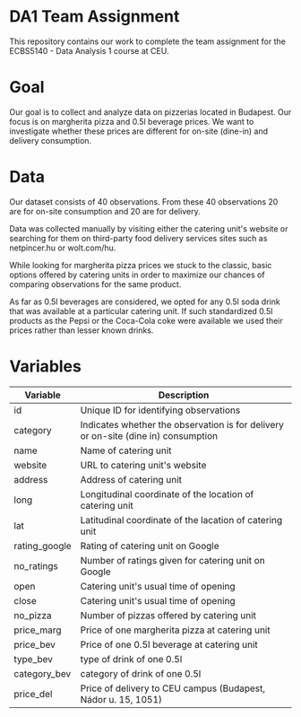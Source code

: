 # DA1 Team Assignment
This repository contains our work to complete the team assignment for the ECBS5140 - Data Analysis 1 course at CEU.

# Goal
Our goal is to collect and analyze data on pizzerias located in Budapest. Our focus is on margherita pizza and 0.5l beverage prices. We want to investigate whether these prices are different for on-site (dine-in) and delivery consumption.

# Data
Our dataset consists of 40 observations. From these 40 observations 20 are for on-site consumption and 20 are for delivery.

Data was collected manually by visiting either the catering unit's website or searching for them on third-party food delivery services sites such as netpincer.hu or wolt.com/hu.

While looking for margherita pizza prices we stuck to the classic, basic options offered by catering units in order to maximize our chances of comparing observations for the same product.

As far as 0.5l beverages are considered, we opted for any 0.5l soda drink that was available at a particular catering unit. If such standardized 0.5l products as the Pepsi or the Coca-Cola coke were available we used their prices rather than lesser known drinks.

# Variables
| Variable | Description |
| --- | --- |
| id | Unique ID for identifying observations |
| category | Indicates whether the observation is for delivery or on-site (dine in) consumption  |
| name | Name of catering unit |
| website | URL to catering unit's website|
| address | Address of catering unit |
| long | Longitudinal coordinate of the location of catering unit |
| lat | Latitudinal coordinate of the lacation of catering unit |
| rating_google | Rating of catering unit on Google |
| no_ratings | Number of ratings given for catering unit on Google |
| open | Catering unit's usual time of opening |
| close | Catering unit's usual time of opening |
| no_pizza | Number of pizzas offered by catering unit |
| price_marg | Price of one margherita pizza at catering unit  |
| price_bev | Price of one 0.5l  beverage at catering unit  |
| type_bev | type of drink of one 0.5l |
| category_bev | category of drink of one 0.5l |
| price_del | Price of delivery to CEU campus (Budapest, Nádor u. 15, 1051) |
